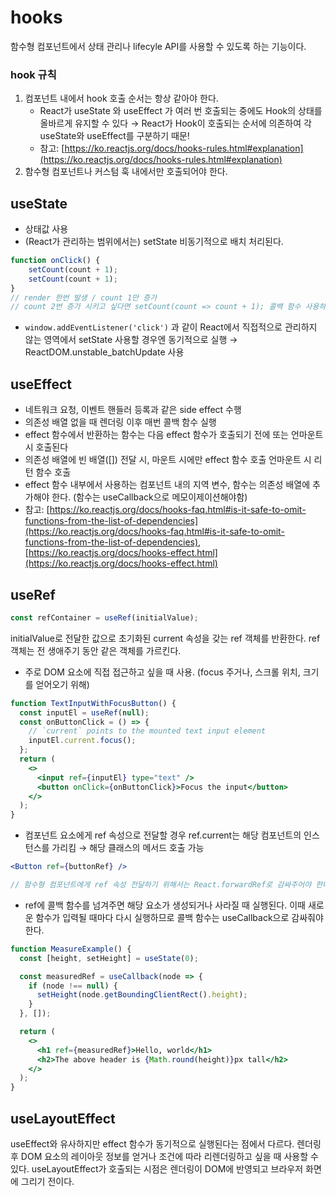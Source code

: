 # hooks

함수형 컴포넌트에서 상태 관리나 lifecyle API를 사용할 수 있도록 하는 기능이다.

### hook 규칙

1. 컴포넌트 내에서 hook 호출 순서는 항상 같아야 한다.
    - React가 useState 와 useEffect 가 여러 번 호출되는 중에도 Hook의 상태를 올바르게 유지할 수 있다 → React가 Hook이 호출되는 순서에 의존하여 각 useState와 useEffect를 구분하기 때문!
    - 참고: [https://ko.reactjs.org/docs/hooks-rules.html#explanation](https://ko.reactjs.org/docs/hooks-rules.html#explanation)
2. 함수형 컴포넌트나 커스텀 훅 내에서만 호출되어야 한다.


## useState

- 상태값 사용
- (React가 관리하는 범위에서는) setState 비동기적으로 배치 처리된다.

```jsx
function onClick() {
	setCount(count + 1);
	setCount(count + 1);
}
// render 한번 발생 / count 1만 증가
// count 2번 증가 시키고 싶다면 setCount(count => count + 1); 콜백 함수 사용하기
```

- `window.addEventListener('click')` 과 같이 React에서 직접적으로 관리하지 않는 영역에서 setState 사용할 경우엔 동기적으로 실행 → ReactDOM.unstable_batchUpdate 사용

## useEffect

- 네트워크 요청, 이벤트 핸들러 등록과 같은 side effect 수행
- 의존성 배열 없을 때 렌더링 이후 매번 콜백 함수 실행
- effect 함수에서 반환하는 함수는 다음 effect 함수가 호출되기 전에 또는 언마운트 시 호출된다
- 의존성 배열에 빈 배열([]) 전달 시, 마운트 시에만 effect 함수 호출 언마운트 시 리턴 함수 호출
- effect 함수 내부에서 사용하는 컴포넌트 내의 지역 변수, 함수는 의존성 배열에 추가해야 한다. (함수는 useCallback으로 메모이제이션해야함)
- 참고: [https://ko.reactjs.org/docs/hooks-faq.html#is-it-safe-to-omit-functions-from-the-list-of-dependencies](https://ko.reactjs.org/docs/hooks-faq.html#is-it-safe-to-omit-functions-from-the-list-of-dependencies), [https://ko.reactjs.org/docs/hooks-effect.html](https://ko.reactjs.org/docs/hooks-effect.html)

## useRef

```jsx
const refContainer = useRef(initialValue);
```

initialValue로 전달한 값으로 초기화된 current 속성을 갖는 ref 객체를 반환한다. ref 객체는 전 생애주기 동안 같은 객체를 가르킨다.

- 주로 DOM 요소에 직접 접근하고 싶을 때 사용. (focus 주거나, 스크롤 위치, 크기를 얻어오기 위해)

```jsx
function TextInputWithFocusButton() {
  const inputEl = useRef(null);
  const onButtonClick = () => {
    // `current` points to the mounted text input element
    inputEl.current.focus();
  };
  return (
    <>
      <input ref={inputEl} type="text" />
      <button onClick={onButtonClick}>Focus the input</button>
    </>
  );
}
```

- 컴포넌트 요소에게 ref 속성으로 전달할 경우 ref.current는 해당 컴포넌트의 인스턴스를 가리킴 → 해당 클래스의 메서드 호출 가능

```jsx
<Button ref={buttonRef} />

// 함수형 컴포넌트에게 ref 속성 전달하기 위해서는 React.forwardRef로 감싸주어야 한다.
```

- ref에 콜백 함수를 넘겨주면 해당 요소가 생성되거나 사라질 때 실행된다. 이때 새로운 함수가 입력될 때마다 다시 실행하므로 콜백 함수는 useCallback으로 감싸줘야 한다.

```jsx
function MeasureExample() {
  const [height, setHeight] = useState(0);

  const measuredRef = useCallback(node => {
    if (node !== null) {
      setHeight(node.getBoundingClientRect().height);
    }
  }, []);

  return (
    <>
      <h1 ref={measuredRef}>Hello, world</h1>
      <h2>The above header is {Math.round(height)}px tall</h2>
    </>
  );
}
```

## useLayoutEffect

useEffect와 유사하지만 effect 함수가 동기적으로 실행된다는 점에서 다르다. 렌더링 후 DOM 요소의 레이아웃 정보를 얻거나 조건에 따라 리렌더링하고 싶을 때 사용할 수 있다. useLayoutEffect가 호출되는 시점은 렌더링이 DOM에 반영되고 브라우저 화면에 그리기 전이다.
